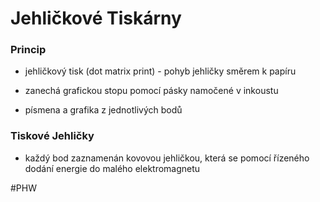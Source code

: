 # Jehličkové Tiskárny

### Princip
- jehličkový tisk (dot matrix print) - pohyb jehličky směrem k papíru
- zanechá grafickou stopu pomocí pásky namočené v inkoustu

- písmena a grafika z jednotlivých bodů

### Tiskové Jehličky
- každý bod zaznamenán kovovou jehličkou, která se pomocí řízeného dodání energie do malého elektromagnetu

#PHW 